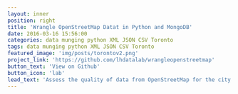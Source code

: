 ```yaml
---
layout: inner
position: right
title: 'Wrangle OpenStreetMap Datat in Python and MongoDB'
date: 2016-03-16 15:56:00
categories: data munging python XML JSON CSV Toronto
tags: data munging python XML JSON CSV Toronto
featured_image: 'img/posts/torontov2.png'
project_link: 'https://github.com/lhdatalab/wrangleopenstreetmap'
button_text: 'View on Github'
button_icon: 'lab'
lead_text: 'Assess the quality of data from OpenStreetMap for the city of Torornto using Python, Canada and explore the city by querying the data in MongoDB.'
---
```

